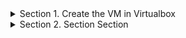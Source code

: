 <details>
  <summary>Section 1. Create the VM in Virtualbox</summary>
  <p>
  
##### test
```
code fragment
```

</p></details>

<details>
  <summary>Section 2. Section Section</summary>
  <p>
  
##### test2
```
code fragment2
```

</p></details>
